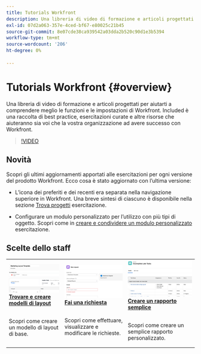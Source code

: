 ```yaml
---
title: Tutorials Workfront
description: Una libreria di video di formazione e articoli progettati per aiutarti a comprendere meglio le funzioni e le impostazioni di Workfront.  Included è una raccolta di best practice, esercitazioni curate e altre risorse che aiuteranno sia voi che la vostra organizzazione ad avere successo con Workfront.
exl-id: 07d2a063-357e-4ced-bf67-e80025c21b45
source-git-commit: 8e07cde38ca939542a03dda2b520c90d1e3b5394
workflow-type: tm+mt
source-wordcount: '206'
ht-degree: 0%

---
```


# Tutorials Workfront {#overview}

Una libreria di video di formazione e articoli progettati per aiutarti a comprendere meglio le funzioni e le impostazioni di Workfront.  Included è una raccolta di best practice, esercitazioni curate e altre risorse che aiuteranno sia voi che la vostra organizzazione ad avere successo con Workfront.

>[!VIDEO](https://video.tv.adobe.com/v/335063/?quality=12)

<!-- 

This is the landing page of the user guide. It should be the first list item in the TOC.md file. 
See other user landing pages to get ideas. 

-->

## Novità

Scopri gli ultimi aggiornamenti apportati alle esercitazioni per ogni versione del prodotto Workfront. Ecco cosa è stato aggiornato con l’ultima versione:

* L’icona dei preferiti e dei recenti era separata nella navigazione superiore in Workfront. Una breve sintesi di ciascuno è disponibile nella sezione <a href="/help/manage-work/projects/find-projects.md">Trova progetti</a> esercitazione.

* Configurare un modulo personalizzato per l’utilizzo con più tipi di oggetto. Scopri come in <a href="/help/custom-data/custom-forms/custom-forms-creating-and-sharing-a-custom-form.md">creare e condividere un modulo personalizzato</a> esercitazione.


## Scelte dello staff

<table>
  <tr>
   <td>
      <a href="/help/administration-and-setup/layout-templates/find-layout-templates.md">
      <img alt="Trovare e creare modelli di layout" src="./assets/ltemp_01.png"/>
      </a>
      <div>
         <a href="/help/administration-and-setup/layout-templates/find-layout-templates.md"><strong>Trovare e creare modelli di layout</strong></a>
<!----         <br/><em>foo</em> --->
      </div>
      <p>
        <br/>
         Scopri come creare un modello di layout di base.
      </p>
    </td>
   <td>
      <a href="/help/manage-work/issues-requests/make-a-request.md">
      <img alt="Fai una richiesta" src="./assets/nrequest_01.png"/>
      </a>
      <div>
         <a href="/help/manage-work/issues-requests/make-a-request.md"><strong>Fai una richiesta</strong></a>
<!----         <br/><em>foo</em> --->
      </div>
      <p>
      <br/>
         Scopri come effettuare, visualizzare e modificare le richieste.
      </p>

<td>
      <a href="/help/reporting/basic-reporting/create-a-simple-report.md">
      <img alt="Creare un rapporto semplice" src="./assets/sreport_01.png"/>
      </a>
      <div>
         <a href="/help/reporting/basic-reporting/create-a-simple-report.md"><strong>Creare un rapporto semplice</strong></a>
<!----         <br/><em>foo</em> --->
      </div>
      <p>
        <br/>
         Scopri come creare un semplice rapporto personalizzato.
      </p>
    </td>
  </tr>
</table>
